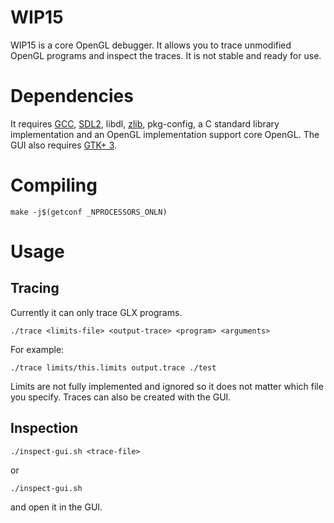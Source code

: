 # WIP15
WIP15 is a core OpenGL debugger. It allows you to trace unmodified OpenGL programs and inspect the traces. It is not stable and ready for use.

# Dependencies
It requires [GCC](https://gcc.gnu.org), [SDL2](https://libsdl.org), libdl, [zlib](http://zlib.net), pkg-config, a C standard library implementation and an OpenGL implementation support core OpenGL.
The GUI also requires [GTK+ 3](http://www.gtk.org).

# Compiling
```shell
make -j$(getconf _NPROCESSORS_ONLN)
```

# Usage
## Tracing
Currently it can only trace GLX programs.
```shell
./trace <limits-file> <output-trace> <program> <arguments>
```
For example:
```shell
./trace limits/this.limits output.trace ./test
```
Limits are not fully implemented and ignored so it does not matter which file you specify.
Traces can also be created with the GUI.

## Inspection
```shell
./inspect-gui.sh <trace-file>
```
or
```shell
./inspect-gui.sh
```
and open it in the GUI.

